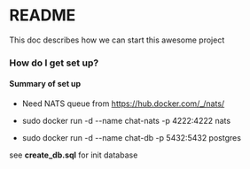 # README #

This doc describes how we can start this awesome project

### How do I get set up? ###

#### Summary of set up
* Need NATS queue from https://hub.docker.com/_/nats/

* sudo docker run -d --name chat-nats -p 4222:4222 nats
* sudo docker run -d --name chat-db   -p 5432:5432 postgres


see **create_db.sql** for init database


